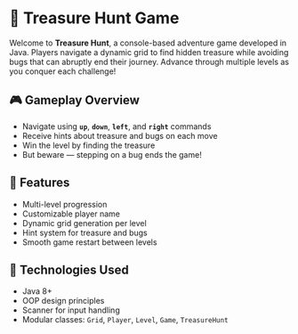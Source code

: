 # 🧭 Treasure Hunt Game

Welcome to **Treasure Hunt**, a console-based adventure game developed in Java. Players navigate a dynamic grid to find hidden treasure while avoiding bugs that can abruptly end their journey. Advance through multiple levels as you conquer each challenge!

## 🎮 Gameplay Overview

- Navigate using **`up`**, **`down`**, **`left`**, and **`right`** commands
- Receive hints about treasure and bugs on each move
- Win the level by finding the treasure
- But beware — stepping on a bug ends the game!

## 🚀 Features

- Multi-level progression
- Customizable player name
- Dynamic grid generation per level
- Hint system for treasure and bugs
- Smooth game restart between levels

## 🧪 Technologies Used

- Java 8+
- OOP design principles
- Scanner for input handling
- Modular classes: `Grid`, `Player`, `Level`, `Game`, `TreasureHunt`



